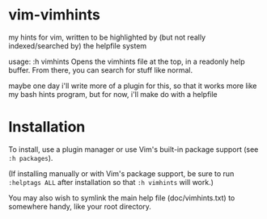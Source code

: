 # vim-vimhints

my hints for vim, written to be highlighted by (but not really indexed/searched by) the helpfile system

usage:
  :h vimhints       Opens the vimhints file at the top, in a readonly help buffer.
                    From there, you can search for stuff like normal.

maybe one day i'll write more of a plugin for this, so that it works more like my bash hints program, but for now, i'll make do with a helpfile

# Installation

To install, use a plugin manager or use Vim's built-in package support (see `:h packages`).

(If installing manually or with Vim's package support, be sure to run `:helptags ALL` after installation so that `:h vimhints` will work.)

You may also wish to symlink the main help file (doc/vimhints.txt) to somewhere handy, like your root directory.
